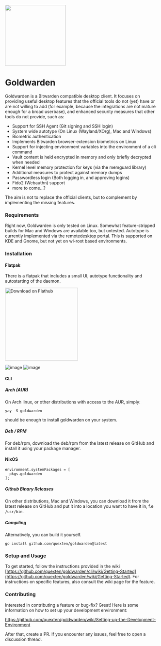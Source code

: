 <img src="https://raw.githubusercontent.com/quexten/goldwarden/main/gui/goldwarden.svg" width=200>

# Goldwarden

Goldwarden is a Bitwarden compatible desktop client. It focuses on providing useful desktop features that the official tools 
do not (yet) have or are not willing to add (for example, because the integrations are not mature enough for a broad userbase),
and enhanced security measures that other tools do not provide, such as:

- Support for SSH Agent (Git signing and SSH login)
- System wide autotype (On Linux (Wayland/XOrg), Mac and Windows)
- Biometric authentication
- Implements Bitwarden browser-extension biometrics on Linux
- Support for injecting environment variables into the environment of a cli command
- Vault content is held encrypted in memory and only briefly decrypted when needed
- Kernel level memory protection for keys (via the memguard library)
- Additional measures to protect against memory dumps
- Passwordless login (Both logging in, and approving logins)
- Fido2 (Webauthn) support
- more to come...?

The aim is not to replace the official clients, but to complement by implementing the missing features.

### Requirements
Right now, Goldwarden is only tested on Linux. Somewhat feature-stripped builds for Mac and Windows are available too, but untested.
Autotype is currently implemented via the remotedesktop portal. This is supported on KDE and Gnome, but not yet on wl-root based environments.

### Installation

#### Flatpak
There is a flatpak that includes a small UI, autotype functionality and autostarting of the daemon.

[<img width='240' alt='Download on Flathub' src='https://flathub.org/assets/badges/flathub-badge-en.png' />](https://flathub.org/apps/details/com.quexten.Goldwarden)

![image](https://github.com/quexten/goldwarden/assets/11866552/ae081005-00bf-4127-a208-1476ed856ef1)
![image](https://github.com/quexten/goldwarden/assets/11866552/b7f4c261-f801-4b61-9507-8a9bef793de4)

#### CLI
##### Arch (AUR)
On Arch linux, or other distributions with access to the AUR, simply:
```
yay -S goldwarden
```
should be enough to install goldwarden on your system.

##### Deb / RPM
For deb/rpm, download the deb/rpm from the latest release on GitHub and install it using your package manager.

#### NixOS
```
environment.systemPackages = [
  pkgs.goldwarden
];
```
##### Github Binary Releases
On other distributions, Mac and Windows, you can download it from the latest release on GitHub and put it into a location you want to have it in, f.e `/usr/bin`.

##### Compiling
Alternatively, you can build it yourself.
```
go install github.com/quexten/goldwarden@latest
```

### Setup and Usage
To get started, follow the instructions provided in the wiki [https://github.com/quexten/goldwarden/cli/wiki/Getting-Started](https://github.com/quexten/goldwarden/wiki/Getting-Started).
For instructions on specific features, also consult the wiki page for the feature.

### Contributing
Interested in contributing a feature or bug-fix? Great! Here is some information on how to set up your development environment:

https://github.com/quexten/goldwarden/wiki/Setting-up-the-Development-Environment

After that, create a PR. If you encounter any issues, feel free to open a discussion thread.
